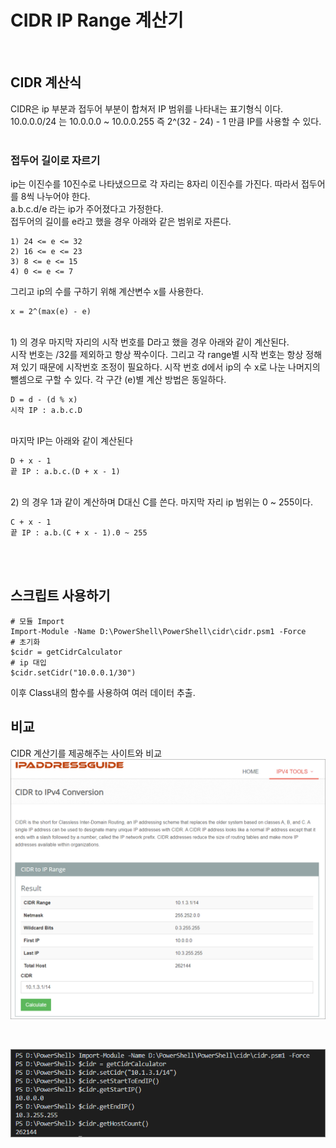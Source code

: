 # CIDR IP Range 계산기 

<br/>

## CIDR 계산식

CIDR은 ip 부분과 접두어 부분이 합쳐저 IP 범위를 나타내는 표기형식 이다. <br/>
10.0.0.0/24 는 10.0.0.0 ~ 10.0.0.255 즉 2^(32 - 24) - 1 만큼 IP를 사용할 수 있다. <br/><br/>

### 접두어 길이로 자르기
ip는 이진수를 10진수로 나타냈으므로 각 자리는 8자리 이진수를 가진다. 따라서 접두어를 8씩 나누어야 한다. <br/>
a.b.c.d/e 라는 ip가 주어졌다고 가정한다. <br/>
접두어의 길이를 e라고 했을 경우 아래와 같은 범위로 자른다. <br/>
````
1) 24 <= e <= 32 
2) 16 <= e <= 23 
3) 8 <= e <= 15 
4) 0 <= e <= 7 
````

그리고 ip의 수를 구하기 위해 계산변수 x를 사용한다.

````
x = 2^(max(e) - e)
````
<br/>
1) 의 경우 마지막 자리의 시작 번호를 D라고 했을 경우 아래와 같이 계산된다. <br/>
시작 번호는 /32를 제외하고 항상 짝수이다. 그리고 각 range별 시작 번호는 항상 정해져 있기 때문에 시작번호 조정이 필요하다.
시작 번호 d에서 ip의 수 x로 나눈 나머지의 뺄셈으로 구할 수 있다. 각 구간 (e)별 계산 방법은 동일하다.

````
D = d - (d % x)
시작 IP : a.b.c.D
````
<br/>
마지막 IP는 아래와 같이 계산된다

````
D + x - 1
끝 IP : a.b.c.(D + x - 1)
````
<br/>
2) 의 경우 1과 같이 계산하며 D대신 C를 쓴다. 마지막 자리 ip 범위는 0 ~ 255이다. 

````
C + x - 1
끝 IP : a.b.(C + x - 1).0 ~ 255
````
<br/><br/>

## 스크립트 사용하기
````
# 모듈 Import
Import-Module -Name D:\PowerShell\PowerShell\cidr\cidr.psm1 -Force
# 초기화
$cidr = getCidrCalculator
# ip 대입
$cidr.setCidr("10.0.0.1/30")
````
이후 Class내의 함수를 사용하여 여러 데이터 추출.<br/>

## 비교
CIDR 계산기를 제공해주는 사이트와 비교
![Alt text](https://github.com/chupark/PowerShell/blob/master/cidr/img/1.png "Optional title")

<br/>

![Alt text](https://github.com/chupark/PowerShell/blob/master/cidr/img/2.png "Optional title")